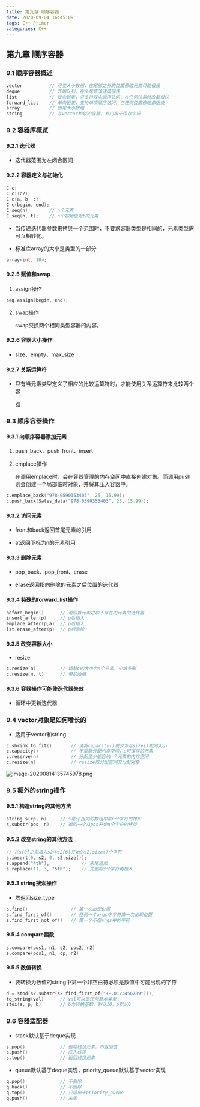 ```yaml
---
title: 第九章 顺序容器
date: 2020-09-04 16:45:09
tags: C++ Primer
categories: C++ 
---
```


## 第九章 顺序容器

### 9.1 顺序容器概述

```c++
vector			// 可变大小数组，在尾部之外的位置修改元素可能很慢
deque			// 双端队列，在头尾修改速度很快
list			// 双向链表，只支持双向顺序访问，在任何位置修改都很快
forward_list	// 单向链表，支持单项顺序访问，在任何位置修改都很快
array			// 固定大小数组
string			// 与vector相似的容器，专门用于保存字符
```

<!-- more -->

### 9.2 容器库概览

#### 9.2.1 迭代器

- 迭代器范围为左闭合区间

#### 9.2.2 容器定义与初始化

```c++
C c;
C c1(c2);
C c{a, b, c};
C c(begin, end);
C seq(n);		// n个元素
C seq(n, t);	// n个初始值为t的元素
```

- 当传递迭代器参数来拷贝一个范围时，不要求容器类型是相同的，元素类型需可互相转化。

- 标准库array的大小是类型的一部分

```c++
array<int, 10>;
```

#### 9.2.5 赋值和swap

1. assign操作

```c++
seq.assign(begin, end);
```

2. swap操作

   swap交换两个相同类型容器的内容。

#### 9.2.6 容器大小操作

- size、empty、max_size

#### 9.2.7 关系运算符

- 只有当元素类型定义了相应的比较运算符时，才能使用关系运算符来比较两个容

  器

### 9.3 顺序容器操作

#### 9.3.1 向顺序容器添加元素

1. push_back、push_front、insert

2. emplace操作

   在调用emplace时，会在容器管理的内存空间中直接创建对象。而调用push则会创建一个局部临时对象，并将其压入容器中。

```c++
c.emplace_back("978-0590353403", 25, 15.99);
c.push_back(Sales_data("978-0590353403", 25, 15.99));
```

#### 9.3.2 访问元素

- front和back返回首尾元素的引用

- at返回下标为n的元素引用

#### 9.3.3 删除元素

- pop_back、pop_front、erase

- erase返回指向删除的元素之后位置的迭代器

#### 9.3.4 特殊的forward_list操作

```c++
before_begin()		// 返回首元素之前不存在的元素的迭代器
insert_after(p)		// p后插入
emplace_after(p,a)	// p后插入
lst.erase_after(p)	// p后删除
```

#### 9.3.5 改变容器大小

- resize

```c++
c.resize(n)			// 调整c的大小为n个元素，少增多删
c.resize(n, t)		// 带初始值	
```

#### 9.3.6 容器操作可能使迭代器失效

- 循环中更新迭代器

### 9.4 vector对象是如何增长的

- 适用于vector和string

```c++
c.shrink_to_fit()		// 请将capacity()减少为与size()相同大小
c.capacity()			// 不重新分配内存空间，c可保存的元素
c.reserve(n)			// 分配至少能容纳n个元素的内存空间
c.resize(n)				// resize既分配空间又分配对象
```

![image-20200814135745978.png](https://i.loli.net/2020/09/04/ye2oiVtGglhkb8B.png)

### 9.5 额外的string操作

#### 9.5.1 构造string的其他方法

```c++
string s(cp, n)		// s是cp指向的数组中前n个字符的拷贝
s.substr(pos, n)	// 返回一个从pos开始n个字符的拷贝
```

#### 9.5.2 改变string的其他方法

```c++
// 在s[0]之前插入s2中s2[0]开始的s2.size()个字符
s.insert(0, s2, 0, s2,size());	
s.append("4th");			// 末尾追加
s.replace(11, 3, "5th");	// 先删除3个字符再插入
```

#### 9.5.3 string搜索操作

- 均返回size_type

```c++
s.find()				// 第一次出现位置
s.find_first_of()		// 任何一个args中字符第一次出现位置
s.find_first_not_of()	// 第一个不在args中的字符
```

#### 9.5.4 compare函数

```c++
s.compare(pos1, n1, s2, pos2, n2)
s.compare(pos1, n1, cp, n2)
```

#### 9.5.5 数值转换

- 要转换为数值的string中第一个非空白符必须是数值中可能出现的字符

```c++
d = stod(s2.substr(s2.find_first_of("+-.0123456789")));
to_string(val)		// val可以是任何算术类型
stoi(s, p, b)		// b为转换基数，默认10，p默认0
```

### 9.6 容器适配器

- stack默认基于deque实现

```c++
s.pop()				// 删除栈顶元素，不返回值
s.push()			// 压入栈顶
s.top()				// 返回栈顶元素
```

- queue默认基于deque实现，priority_queue默认基于vector实现

```c++
q.pop()				// 不删除
q.back()			// 不删除
q.top()				// 只适用于priority_queue
q.push()			// 末尾
```

